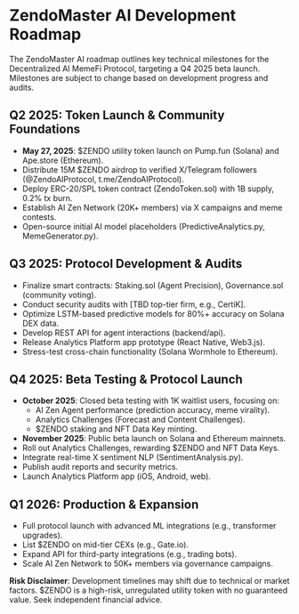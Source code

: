 # ZendoMaster AI Development Roadmap

The ZendoMaster AI roadmap outlines key technical milestones for the Decentralized AI MemeFi Protocol, targeting a Q4 2025 beta launch. Milestones are subject to change based on development progress and audits.[](https://github.com/github/roadmap)

## Q2 2025: Token Launch & Community Foundations
- **May 27, 2025**: $ZENDO utility token launch on Pump.fun (Solana) and Ape.store (Ethereum).
- Distribute 15M $ZENDO airdrop to verified X/Telegram followers (@ZendoAIProtocol, t.me/ZendoAIProtocol).
- Deploy ERC-20/SPL token contract (ZendoToken.sol) with 1B supply, 0.2% tx burn.
- Establish AI Zen Network (20K+ members) via X campaigns and meme contests.
- Open-source initial AI model placeholders (PredictiveAnalytics.py, MemeGenerator.py).

## Q3 2025: Protocol Development & Audits
- Finalize smart contracts: Staking.sol (Agent Precision), Governance.sol (community voting).
- Conduct security audits with [TBD top-tier firm, e.g., CertiK].
- Optimize LSTM-based predictive models for 80%+ accuracy on Solana DEX data.
- Develop REST API for agent interactions (backend/api).
- Release Analytics Platform app prototype (React Native, Web3.js).
- Stress-test cross-chain functionality (Solana Wormhole to Ethereum).

## Q4 2025: Beta Testing & Protocol Launch
- **October 2025**: Closed beta testing with 1K waitlist users, focusing on:
  - AI Zen Agent performance (prediction accuracy, meme virality).
  - Analytics Challenges (Forecast and Content Challenges).
  - $ZENDO staking and NFT Data Key minting.
- **November 2025**: Public beta launch on Solana and Ethereum mainnets.
- Roll out Analytics Challenges, rewarding $ZENDO and NFT Data Keys.
- Integrate real-time X sentiment NLP (SentimentAnalysis.py).
- Publish audit reports and security metrics.
- Launch Analytics Platform app (iOS, Android, web).

## Q1 2026: Production & Expansion
- Full protocol launch with advanced ML integrations (e.g., transformer upgrades).
- List $ZENDO on mid-tier CEXs (e.g., Gate.io).
- Expand API for third-party integrations (e.g., trading bots).
- Scale AI Zen Network to 50K+ members via governance campaigns.

**Risk Disclaimer**: Development timelines may shift due to technical or market factors. $ZENDO is a high-risk, unregulated utility token with no guaranteed value. Seek independent financial advice.
